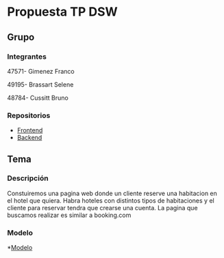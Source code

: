 # Propuesta TP DSW

## Grupo
### Integrantes
47571- Gimenez Franco

49195- Brassart Selene

48784- Cussitt Bruno

### Repositorios
* [Frontend](https://github.com/frankitook/tp-GimenezFranco-2024/tree/main/frontend)
* [Backend](https://github.com/frankitook/tp-GimenezFranco-2024/tree/main/backend)


## Tema
### Descripción
Constuiremos una pagina web donde un cliente reserve una habitacion en el hotel que quiera. Habra hoteles con distintos tipos de habitaciones y el cliente para reservar tendra que crearse una cuenta. La pagina que buscamos realizar es similar a booking.com

### Modelo
*[Modelo](https://drive.google.com/file/d/1xh90SwdYn5h_SQ6cQF5Jfz4YrSXAauvz/view?usp=sharing)
